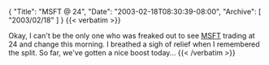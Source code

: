 {
  "Title": "MSFT @ 24",
  "Date": "2003-02-18T08:30:39-08:00",
  "Archive": [
    "2003/02/18"
  ]
}
{{< verbatim >}}
<P>Okay, I can't be the only one who was freaked out to see <a href="http://finance.yahoo.com/q?s=MSFT&d=c&k=c4&t=5d">MSFT</a> trading at 24 and change this morning.  I breathed a sigh of relief when I remembered the split.  So far, we've gotten a nice boost today...
{{< /verbatim >}}
